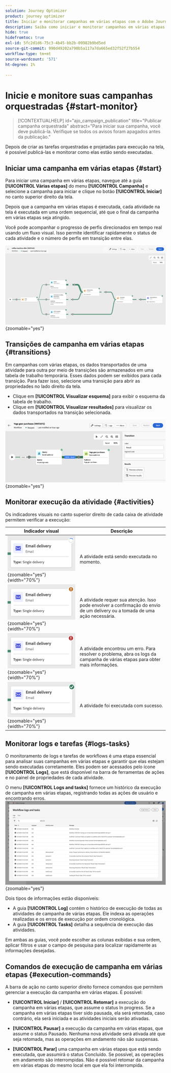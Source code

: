 ```yaml
---
solution: Journey Optimizer
product: journey optimizer
title: Iniciar e monitorar campanhas em várias etapas com o Adobe Journey Optimizer
description: Saiba como iniciar e monitorar campanhas em várias etapas com o Adobe Journey Optimizer
hide: true
hidefromtoc: true
exl-id: 5fc2d1d6-75c3-4b45-bb2b-09982b9bd5ed
source-git-commit: 990d49202a790b5a117a7da665ed32f52f27b554
workflow-type: tm+mt
source-wordcount: '571'
ht-degree: 1%

---
```


# Inicie e monitore suas campanhas orquestradas {#start-monitor}

<!--
<audio controls><source src="../ms/assets/do-not-localize/sound.mp3" type="audio/mpeg">Your browser does not support the audio element.</audio> -->

>[!CONTEXTUALHELP]
>id="ajo_campaign_publication"
>title="Publicar campanha orquestrada"
>abstract="Para iniciar sua campanha, você deve publicá-la. Verifique se todos os avisos foram apagados antes da publicação."


Depois de criar as tarefas orquestradas e projetadas para execução na tela, é possível publicá-las e monitorar como elas estão sendo executadas.

## Iniciar uma campanha em várias etapas {#start}

Para iniciar uma campanha em várias etapas, navegue até a guia **[!UICONTROL Várias etapas]** do menu **[!UICONTROL Campanha]** e selecione a campanha para iniciar e clique no botão **[!UICONTROL Iniciar]** no canto superior direito da tela.

Depois que a campanha em várias etapas é executada, cada atividade na tela é executada em uma ordem sequencial, até que o final da campanha em várias etapas seja atingido.

Você pode acompanhar o progresso de perfis direcionados em tempo real usando um fluxo visual. Isso permite identificar rapidamente o status de cada atividade e o número de perfis em transição entre elas.

![](assets/workflow-execution.png){zoomable="yes"}

## Transições de campanha em várias etapas {#transitions}

Em campanhas com várias etapas, os dados transportados de uma atividade para outra por meio de transições são armazenados em uma tabela de trabalho temporária. Esses dados podem ser exibidos para cada transição. Para fazer isso, selecione uma transição para abrir as propriedades no lado direito da tela.

* Clique em **[!UICONTROL Visualizar esquema]** para exibir o esquema da tabela de trabalho.
* Clique em **[!UICONTROL Visualizar resultados]** para visualizar os dados transportados na transição selecionada.

![](assets/transition.png){zoomable="yes"}

## Monitorar execução da atividade {#activities}

Os indicadores visuais no canto superior direito de cada caixa de atividade permitem verificar a execução:

| Indicador visual | Descrição |
|-----|------------|
| ![](assets/activity-status-pending.png){zoomable="yes"}{width="70%"} | A atividade está sendo executada no momento. |
| ![](assets/activity-status-orange.png){zoomable="yes"}{width="70%"} | A atividade requer sua atenção. Isso pode envolver a confirmação do envio de um delivery ou a tomada de uma ação necessária. |
| ![](assets/activity-status-red.png){zoomable="yes"}{width="70%"} | A atividade encontrou um erro. Para resolver o problema, abra os logs da campanha de várias etapas para obter mais informações. |
| ![](assets/activity-status-green.png){zoomable="yes"}{width="70%"} | A atividade foi executada com sucesso. |

## Monitorar logs e tarefas {#logs-tasks}

O monitoramento de logs e tarefas de workflows é uma etapa essencial para analisar suas campanhas em várias etapas e garantir que elas estejam sendo executadas corretamente. Eles podem ser acessados pelo ícone **[!UICONTROL Logs]**, que está disponível na barra de ferramentas de ações e no painel de propriedades de cada atividade.

O menu **[!UICONTROL Logs and tasks]** fornece um histórico da execução de campanha em várias etapas, registrando todas as ações de usuário e encontrando erros.
![](assets/workflow-logs.png){zoomable="yes"}

Dois tipos de informações estão disponíveis:

* A guia **[!UICONTROL Log]** contém o histórico de execução de todas as atividades de campanha de várias etapas. Ele indexa as operações realizadas e os erros de execução por ordem cronológica.
* A guia **[!UICONTROL Tasks]** detalha a sequência de execução das atividades.

Em ambas as guias, você pode escolher as colunas exibidas e sua ordem, aplicar filtros e usar o campo de pesquisa para localizar rapidamente as informações desejadas.

## Comandos de execução de campanha em várias etapas {#execution-commands}

A barra de ação no canto superior direito fornece comandos que permitem gerenciar a execução da campanha em várias etapas. É possível:

* **[!UICONTROL Iniciar]** / **[!UICONTROL Retomar]** a execução do   campanha em várias etapas, que assume o status In progress. Se a campanha em várias etapas tiver sido pausada, ela será retomada, caso contrário, ela será iniciada e as atividades iniciais serão ativadas.

* **[!UICONTROL Pausar]** a execução da campanha em várias etapas, que assume o status Pausado. Nenhuma nova atividade será ativada até que seja retomada, mas as operações em andamento não são suspensas.

* **[!UICONTROL Parar]** uma campanha em várias etapas que está sendo executada, que assumirá o status Concluído. Se possível, as operações em andamento são interrompidas. Não é possível retomar da campanha em várias etapas do mesmo local em que ela foi interrompida.
